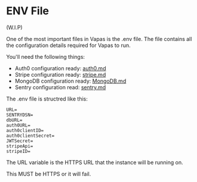 # ENV File

(W.I.P)

One of the most important files in Vapas is the .env file. The file contains all the configuration details required
for Vapas to run.

You'll need the following things:
* Auth0 configuration ready: [auth0.md]()
* Stripe configuration ready: [stripe.md]()
* MongoDB configuration ready: [MongoDB.md]()
* Sentry configuration read: [sentry.md]()

The .env file is structred like this:

````
URL=
SENTRYDSN=
dbURL=
auth0URL=
auth0clientID=
auth0clientSecret=
JWTSecret=
stripeApi=
stripeID=
````

The URL variable is the HTTPS URL that the instance will be running on.

This MUST be HTTPS or it will fail.